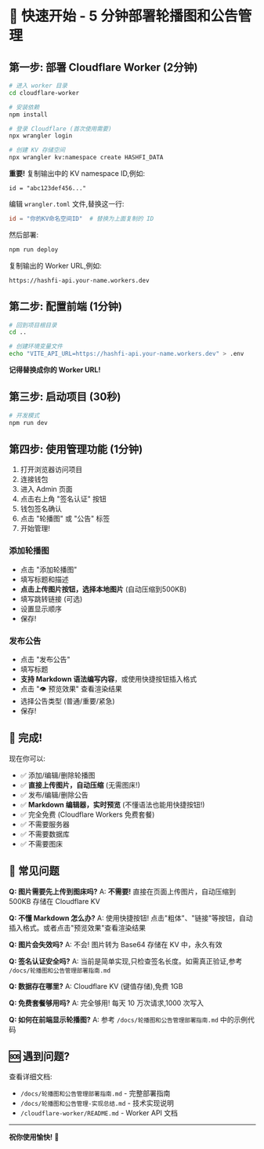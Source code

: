 # 🚀 快速开始 - 5 分钟部署轮播图和公告管理

## 第一步: 部署 Cloudflare Worker (2分钟)

```bash
# 进入 worker 目录
cd cloudflare-worker

# 安装依赖
npm install

# 登录 Cloudflare (首次使用需要)
npx wrangler login

# 创建 KV 存储空间
npx wrangler kv:namespace create HASHFI_DATA
```

**重要!** 复制输出中的 KV namespace ID,例如:
```
id = "abc123def456..."
```

编辑 `wrangler.toml` 文件,替换这一行:
```toml
id = "你的KV命名空间ID"  # 替换为上面复制的 ID
```

然后部署:
```bash
npm run deploy
```

复制输出的 Worker URL,例如:
```
https://hashfi-api.your-name.workers.dev
```

## 第二步: 配置前端 (1分钟)

```bash
# 回到项目根目录
cd ..

# 创建环境变量文件
echo "VITE_API_URL=https://hashfi-api.your-name.workers.dev" > .env
```

**记得替换成你的 Worker URL!**

## 第三步: 启动项目 (30秒)

```bash
# 开发模式
npm run dev
```

## 第四步: 使用管理功能 (1分钟)

1. 打开浏览器访问项目
2. 连接钱包
3. 进入 Admin 页面
4. 点击右上角 "签名认证" 按钮
5. 钱包签名确认
6. 点击 "轮播图" 或 "公告" 标签
7. 开始管理!

### 添加轮播图
- 点击 "添加轮播图"
- 填写标题和描述
- **点击上传图片按钮，选择本地图片** (自动压缩到500KB)
- 填写跳转链接 (可选)
- 设置显示顺序
- 保存!

### 发布公告  
- 点击 "发布公告"
- 填写标题
- **支持 Markdown 语法编写内容**，或使用快捷按钮插入格式
- 点击 "👁️ 预览效果" 查看渲染结果
- 选择公告类型 (普通/重要/紧急)
- 保存!

## 🎉 完成!

现在你可以:
- ✅ 添加/编辑/删除轮播图
- ✅ **直接上传图片，自动压缩** (无需图床!)
- ✅ 发布/编辑/删除公告
- ✅ **Markdown 编辑器，实时预览** (不懂语法也能用快捷按钮!)
- ✅ 完全免费 (Cloudflare Workers 免费套餐)
- ✅ 不需要服务器
- ✅ 不需要数据库
- ✅ 不需要图床

## 📝 常见问题

**Q: 图片需要先上传到图床吗?**
A: **不需要!** 直接在页面上传图片，自动压缩到 500KB 存储在 Cloudflare KV

**Q: 不懂 Markdown 怎么办?**
A: 使用快捷按钮! 点击"粗体"、"链接"等按钮，自动插入格式。或者点击"预览效果"查看渲染结果

**Q: 图片会失效吗?**
A: 不会! 图片转为 Base64 存储在 KV 中，永久有效

**Q: 签名认证安全吗?**
A: 当前是简单实现,只检查签名长度。如需真正验证,参考 `/docs/轮播图和公告管理部署指南.md`

**Q: 数据存在哪里?**
A: Cloudflare KV (键值存储),免费 1GB

**Q: 免费套餐够用吗?**
A: 完全够用! 每天 10 万次请求,1000 次写入

**Q: 如何在前端显示轮播图?**
A: 参考 `/docs/轮播图和公告管理部署指南.md` 中的示例代码

## 🆘 遇到问题?

查看详细文档:
- `/docs/轮播图和公告管理部署指南.md` - 完整部署指南
- `/docs/轮播图和公告管理-实现总结.md` - 技术实现说明
- `/cloudflare-worker/README.md` - Worker API 文档

---

**祝你使用愉快!** 🎊
